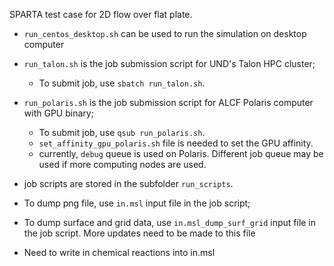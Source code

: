 SPARTA test case for 2D flow over flat plate.
 - `run_centos_desktop.sh` can be used to run the simulation on desktop computer
 - `run_talon.sh` is the job submission script for UND's Talon HPC cluster;
   - To submit job, use `sbatch run_talon.sh`.
 - `run_polaris.sh` is the job submission script for ALCF Polaris computer with GPU binary;
   - To submit job, use `qsub run_polaris.sh`.
   - `set_affinity_gpu_polaris.sh` file is needed to set the GPU affinity.
   - currently, `debug` queue is used on Polaris. Different job queue may be used if more computing nodes are used.
 - job scripts are stored in the subfolder `run_scripts`.

- To dump png file, use `in.msl` input file in the job script;
- To dump surface and grid data, use `in.msl_dump_surf_grid` input file in the job script. More updates need to be made to this file
- Need to write in chemical reactions into in.msl     

